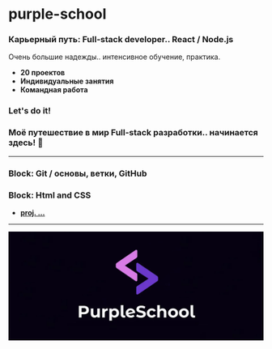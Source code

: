# purple-school

### Карьерный путь: Full-stack developer.. React / Node.js

Очень большие надежды.. интенсивное обучение, практика.

- **20 проектов**
- **Индивидуальные занятия**
- **Командная работа**

### Let's do it!

### Моё путешествие в мир Full-stack разработки.. начинается **здесь**! 🚀

---

### Block: Git / основы, ветки, GitHub

### Block: Html and CSS

- [**proj. ...**]()

---

![purple-school](https://github.com/matowdev/purple-school/blob/a3c1d6de0abf21f03bbe2751a88061cc03aaa8ec/images/purple-school.png?raw=true)

